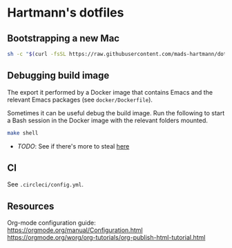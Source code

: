 # Hartmann's dotfiles

## Bootstrapping a new Mac

```sh
sh -c "$(curl -fsSL https://raw.githubusercontent.com/mads-hartmann/dotfiles/master/scripts/bootstrap.sh)"
```

## Debugging build image

The export it performed by a Docker image that contains Emacs and the relevant
Emacs packages (see `docker/Dockerfile`).

Sometimes it can be useful debug the build image. Run the following to start a
Bash session in the Docker image with the relevant folders mounted.

```sh
make shell

```
- *TODO*: See if there's more to steal [here](https://github.com/binarin/docker-org-export/blob/master/Dockerfile)

## CI

See `.circleci/config.yml`.

## Resources

Org-mode configuration guide:
https://orgmode.org/manual/Configuration.html
https://orgmode.org/worg/org-tutorials/org-publish-html-tutorial.html

